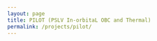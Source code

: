 ```yaml
---
layout: page
title: PILOT (PSLV In-orbitaL OBC and Thermal)
permalink: /projects/pilot/
---
```


 

